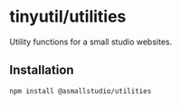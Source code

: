 # tinyutil/utilities

Utility functions for a small studio websites.

## Installation

`npm install @asmallstudio/utilities`
